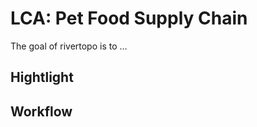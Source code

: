 
<!-- README.md is generated from README.Rmd. Please edit that file -->

# LCA: Pet Food Supply Chain

The goal of rivertopo is to …

## Hightlight

## Workflow
